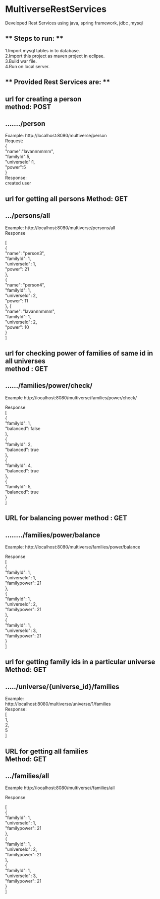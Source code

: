 # MultiverseRestServices
Developed Rest Services using java, spring framework, jdbc ,mysql

** Steps to run: **     
-------------------------------------------------------------------
  
1.Import mysql tables in to database.  
2.Import this project as maven project in eclipse.  
3.Build war file.  
4.Run on local server.  

** Provided Rest Services are: **
-------------------------------------------------------------------

url for creating a person   
method:  POST  
-------------------------------------------------------------------
......./person   
-------------------------------------------------------------------
Example:
http://localhost:8080/multiverse/person  
Request:  
{  
	"name":"lavannnmmm",  
	"familyId":5,   
	"universeId":1,  
	"power":5   
}    
Response:  
created user  


url for getting all persons
Method: GET
-------------------------------------------------------------------
.../persons/all
-------------------------------------------------------------------
Example:
http://localhost:8080/multiverse/persons/all  
Response

[  
    {  
        "name": "person3",  
        "familyId": 1,  
        "universeId": 1,  
        "power": 21  
    },  
    {  
        "name": "person4",  
        "familyId": 1,  
        "universeId": 2,  
        "power": 11  
    },
    {   
        "name": "lavannnmmm",  
        "familyId": 1,  
        "universeId": 2,  
        "power": 10  
    }  
]    


url for checking power of families of same id in all universes    
method :  GET   
-------------------------------------------------------------------
....../families/power/check/  
-------------------------------------------------------------------
Example
http://localhost:8080/multiverse/families/power/check/  

Response  
[  
    {  
        "familyId": 1,    
        "balanced": false  
    },  
    {  
        "familyId": 2,  
        "balanced": true  
    },  
    {  
        "familyId": 4,  
        "balanced": true  
    },  
    {  
        "familyId": 5,  
        "balanced": true  
    }  
]  


URL for balancing power
method :  GET
-------------------------------------------------------------------
......../families/power/balance
-------------------------------------------------------------------
Example:
http://localhost:8080/multiverse/families/power/balance   

Response  
[  
     {   
        "familyId": 1,   
        "universeId": 1,   
        "familypower": 21  
    },   
    {   
        "familyId": 1,   
        "universeId": 2,    
        "familypower": 21    
    },  
    {    
        "familyId": 1,    
        "universeId": 3,    
        "familypower": 21    
    }    
]    

url for getting family ids in a  particular universe    
Method: GET  
-------------------------------------------------------------------
...../universe/{universe_id}/families
-------------------------------------------------------------------
Example:  
http://localhost:8080/multiverse/universe/1/families     
Response:  
[   
    1,  
    2,  
    5  
]  

URL  for getting all families   
Method:  GET
-------------------------------------------------------------------
.../families/all
-------------------------------------------------------------------
Example
http://localhost:8080/multiverse//families/all    

Response    

[  
    {  
        "familyId": 1,  
        "universeId": 1,  
        "familypower": 21  
    },  
    {  
        "familyId": 1,  
        "universeId": 2,  
        "familypower": 21  
    },  
    {  
        "familyId": 1,  
        "universeId": 3,  
        "familypower": 21  
    }  
]      
